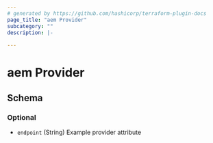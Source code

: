 ```yaml
---
# generated by https://github.com/hashicorp/terraform-plugin-docs
page_title: "aem Provider"
subcategory: ""
description: |-
  
---
```


# aem Provider





<!-- schema generated by tfplugindocs -->
## Schema

### Optional

- `endpoint` (String) Example provider attribute
